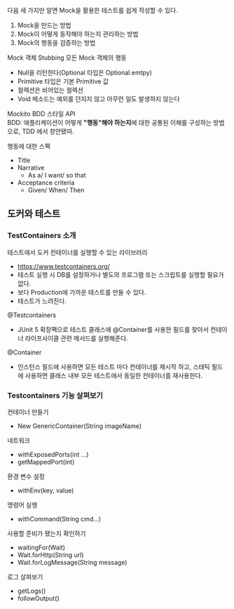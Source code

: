 다음 세 가지만 알면 Mock을 활용한 테스트를 쉽게 작성할 수 있다.
1. Mock을 만드는 방법
2. Mock이 어떻게 동작해야 하는지 관리하는 방법
3. Mock의 행동을 검증하는 방법

Mock 객체 Stubbing
모든 Mock 객체의 행동
- Null을 리턴한다(Optional 타입은 Optional.emtpy)
- Primitive 타입은 기본 Primitive 값
- 컬렉션은 비어있는 컬렉션
- Void 메소드는 예외를 던지지 않고 아무런 일도 발생하지 않는다

Mockito BDD 스타일 API  
BDD: 애플리케이션이 어떻게 **"행동"해야 하는지**에 대한 공통된 이해를 구성하는 방법으로, TDD 에서 창안됐따.

행동에 대한 스펙
- Title
- Narrative
  - As a/ I want/ so that
- Acceptance criteria
  - Given/ When/ Then
  
## 도커와 테스트
### TestContainers 소개
테스트에서 도커 컨테이너를 실행할 수 있는 라이브러리
- https://www.testcontainers.org/
- 테스트 실행 시 DB를 설정하거나 별도의 프로그램 또는 스크립트를 실행할 필요가 없다.
- 보다 Production에 가까운 테스트를 만들 수 있다.
- 테스트가 느려진다.

@Testcontainers
- JUnit 5 확장팩으로 테스트 클래스에 @Container를 사용한 필드를 찾아서 컨테이너 라이프사이클 관련 메서드를 실행해준다.

@Container
- 인스턴스 필드에 사용하면 모든 테스트 마다 컨테이너를 재시작 하고, 스태틱 필드에 사용하면 클래스 내부 모든 테스트에서 동일한 컨테이너를 재사용한다.  

### Testcontainers 기능 살펴보기
컨테이너 만들기
- New GenericContainer(String imageName)

네트워크
- withExposedPorts(int ...)
- getMappedPort(int)

환경 변수 설정
- withEnv(key, value)

명령어 실행
- withCommand(String cmd...)

사용할 준비가 됐는지 확인하기
- waitingFor(Wait)
- Wait.forHttp(String url)
- Wait.forLogMessage(String message)

로그 살펴보기
- getLogs()
- followOutput()
